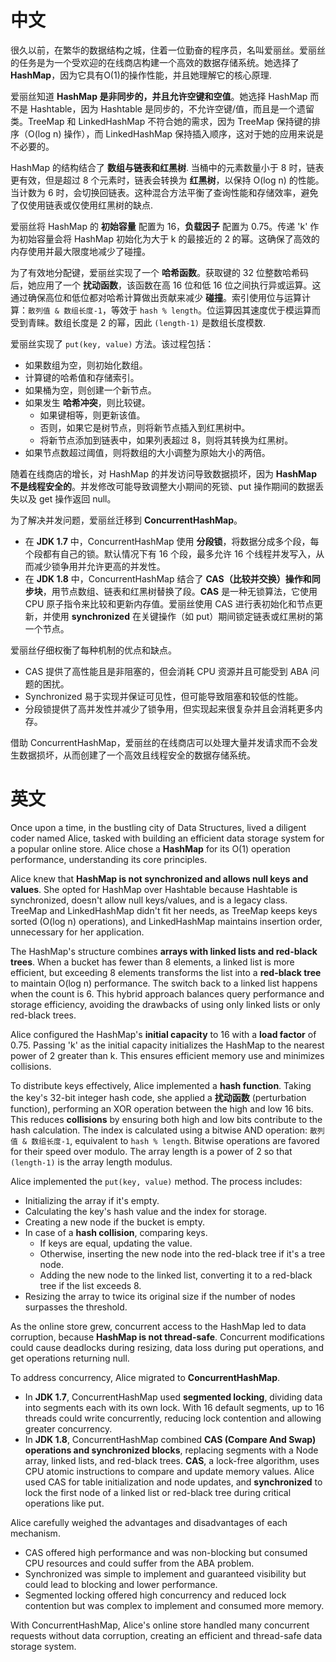 # 中文
很久以前，在繁华的数据结构之城，住着一位勤奋的程序员，名叫爱丽丝。爱丽丝的任务是为一个受欢迎的在线商店构建一个高效的数据存储系统。她选择了 **HashMap**，因为它具有O(1)的操作性能，并且她理解它的核心原理.

爱丽丝知道 **HashMap 是非同步的，并且允许空键和空值**。她选择 HashMap 而不是 Hashtable，因为 Hashtable 是同步的，不允许空键/值，而且是一个遗留类。TreeMap 和 LinkedHashMap 不符合她的需求，因为 TreeMap 保持键的排序（O(log n) 操作），而 LinkedHashMap 保持插入顺序，这对于她的应用来说是不必要的。

HashMap 的结构结合了 **数组与链表和红黑树**. 当桶中的元素数量小于 8 时，链表更有效，但是超过 8 个元素时，链表会转换为 **红黑树**，以保持 O(log n) 的性能。当计数为 6 时，会切换回链表。这种混合方法平衡了查询性能和存储效率，避免了仅使用链表或仅使用红黑树的缺点.

爱丽丝将 HashMap 的 **初始容量** 配置为 16，**负载因子** 配置为 0.75。传递 'k' 作为初始容量会将 HashMap 初始化为大于 k 的最接近的 2 的幂。这确保了高效的内存使用并最大限度地减少了碰撞。

为了有效地分配键，爱丽丝实现了一个 **哈希函数**。获取键的 32 位整数哈希码后，她应用了一个 **扰动函数**，该函数在高 16 位和低 16 位之间执行异或运算。这通过确保高位和低位都对哈希计算做出贡献来减少 **碰撞**。索引使用位与运算计算：`散列值 & 数组长度-1`，等效于 `hash % length`。位运算因其速度优于模运算而受到青睐。数组长度是 2 的幂，因此 `(length-1)` 是数组长度模数.

爱丽丝实现了 `put(key, value)` 方法。该过程包括：
*   如果数组为空，则初始化数组。
*   计算键的哈希值和存储索引。
*   如果桶为空，则创建一个新节点。
*   如果发生 **哈希冲突**，则比较键。
    *   如果键相等，则更新该值。
    *   否则，如果它是树节点，则将新节点插入到红黑树中。
    *   将新节点添加到链表中，如果列表超过 8，则将其转换为红黑树。
*   如果节点数超过阈值，则将数组的大小调整为原始大小的两倍。

随着在线商店的增长，对 HashMap 的并发访问导致数据损坏，因为 **HashMap 不是线程安全的**。并发修改可能导致调整大小期间的死锁、put 操作期间的数据丢失以及 get 操作返回 null。

为了解决并发问题，爱丽丝迁移到 **ConcurrentHashMap**。

*   在 **JDK 1.7** 中，ConcurrentHashMap 使用 **分段锁**，将数据分成多个段，每个段都有自己的锁。默认情况下有 16 个段，最多允许 16 个线程并发写入，从而减少锁争用并允许更高的并发性。
*   在 **JDK 1.8** 中，ConcurrentHashMap 结合了 **CAS（比较并交换）操作和同步块**，用节点数组、链表和红黑树替换了段。**CAS** 是一种无锁算法，它使用 CPU 原子指令来比较和更新内存值。爱丽丝使用 CAS 进行表初始化和节点更新，并使用 **synchronized** 在关键操作（如 put）期间锁定链表或红黑树的第一个节点。

爱丽丝仔细权衡了每种机制的优点和缺点。

*   CAS 提供了高性能且是非阻塞的，但会消耗 CPU 资源并且可能受到 ABA 问题的困扰。
*   Synchronized 易于实现并保证可见性，但可能导致阻塞和较低的性能。
*   分段锁提供了高并发性并减少了锁争用，但实现起来很复杂并且会消耗更多内存。

借助 ConcurrentHashMap，爱丽丝的在线商店可以处理大量并发请求而不会发生数据损坏，从而创建了一个高效且线程安全的数据存储系统。


# 英文
Once upon a time, in the bustling city of Data Structures, lived a diligent coder named Alice, tasked with building an efficient data storage system for a popular online store. Alice chose a **HashMap** for its O(1) operation performance, understanding its core principles.

Alice knew that **HashMap is not synchronized and allows null keys and values**. She opted for HashMap over Hashtable because Hashtable is synchronized, doesn't allow null keys/values, and is a legacy class. TreeMap and LinkedHashMap didn't fit her needs, as TreeMap keeps keys sorted (O(log n) operations), and LinkedHashMap maintains insertion order, unnecessary for her application.

The HashMap's structure combines **arrays with linked lists and red-black trees**. When a bucket has fewer than 8 elements, a linked list is more efficient, but exceeding 8 elements transforms the list into a **red-black tree** to maintain O(log n) performance. The switch back to a linked list happens when the count is 6. This hybrid approach balances query performance and storage efficiency, avoiding the drawbacks of using only linked lists or only red-black trees.

Alice configured the HashMap's **initial capacity** to 16 with a **load factor** of 0.75. Passing 'k' as the initial capacity initializes the HashMap to the nearest power of 2 greater than k. This ensures efficient memory use and minimizes collisions.

To distribute keys effectively, Alice implemented a **hash function**. Taking the key's 32-bit integer hash code, she applied a **扰动函数** (perturbation function), performing an XOR operation between the high and low 16 bits. This reduces **collisions** by ensuring both high and low bits contribute to the hash calculation. The index is calculated using a bitwise AND operation: `散列值 & 数组长度-1`, equivalent to `hash % length`. Bitwise operations are favored for their speed over modulo. The array length is a power of 2 so that `(length-1)` is the array length modulus.

Alice implemented the `put(key, value)` method. The process includes:
*   Initializing the array if it's empty.
*   Calculating the key's hash value and the index for storage.
*   Creating a new node if the bucket is empty.
*   In case of a **hash collision**, comparing keys.
    *   If keys are equal, updating the value.
    *   Otherwise, inserting the new node into the red-black tree if it's a tree node.
    *   Adding the new node to the linked list, converting it to a red-black tree if the list exceeds 8.
*   Resizing the array to twice its original size if the number of nodes surpasses the threshold.

As the online store grew, concurrent access to the HashMap led to data corruption, because **HashMap is not thread-safe**. Concurrent modifications could cause deadlocks during resizing, data loss during put operations, and get operations returning null.

To address concurrency, Alice migrated to **ConcurrentHashMap**.

*   In **JDK 1.7**, ConcurrentHashMap used **segmented locking**, dividing data into segments each with its own lock. With 16 default segments, up to 16 threads could write concurrently, reducing lock contention and allowing greater concurrency.
*   In **JDK 1.8**, ConcurrentHashMap combined **CAS (Compare And Swap) operations and synchronized blocks**, replacing segments with a Node array, linked lists, and red-black trees. **CAS**, a lock-free algorithm, uses CPU atomic instructions to compare and update memory values. Alice used CAS for table initialization and node updates, and **synchronized** to lock the first node of a linked list or red-black tree during critical operations like put.

Alice carefully weighed the advantages and disadvantages of each mechanism.

*   CAS offered high performance and was non-blocking but consumed CPU resources and could suffer from the ABA problem.
*   Synchronized was simple to implement and guaranteed visibility but could lead to blocking and lower performance.
*   Segmented locking offered high concurrency and reduced lock contention but was complex to implement and consumed more memory.

With ConcurrentHashMap, Alice's online store handled many concurrent requests without data corruption, creating an efficient and thread-safe data storage system.

